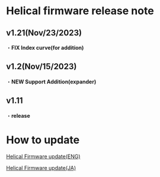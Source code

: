 
# Helical firmware release note

## v1.21(Nov/23/2023)
・<b>FIX Index curve(for addition)</b>

## v1.2(Nov/15/2023)
・<b>NEW Support Addition(expander)</b>

## v1.11
・<b>release</b>

# How to update
<a href="https://github.com/SdkcInstruments/Helical/tree/main#update-firmware">Helical Firmware update(ENG)</a>

<a href="https://github.com/SdkcInstruments/Helical/blob/main/README_JA.md#update-firmware">Helical Firmware update(JA)</a>